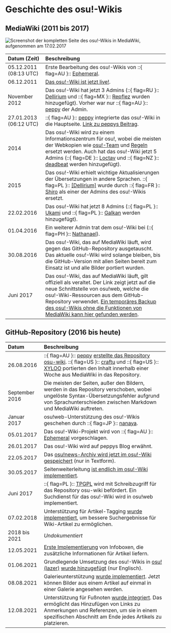 # Geschichte des osu!-Wikis

## MediaWiki (2011 bis 2017)

![](img/ow_MW.jpg "Screenshot der kompletten Seite des osu!-Wikis in MediaWiki, aufgenommen am 17.02.2017")

| Datum (Zeit) | Beschreibung |
| :-- | :-- |
| 05.12.2011 (08:13 UTC) | Erste Bearbeitung des osu!-Wikis von ::{ flag=AU }:: [Ephemeral](https://osu.ppy.sh/users/102335). |
| 06.12.2011 | [Das osu!-Wiki ist jetzt live!](https://osu.ppy.sh/community/forums/topics/68525). |
| November 2012 | Das osu!-Wiki hat jetzt 3 Admins (::{ flag=RU }:: [Dellirium](https://osu.ppy.sh/users/519032) und ::{ flag=MX }:: [Repflez](https://osu.ppy.sh/users/201392) wurden hinzugefügt). Vorher war nur ::{ flag=AU }:: [peppy](https://osu.ppy.sh/users/2) der Admin. |
| 27.01.2013 (06:12 UTC) | ::{ flag=AU }:: [peppy](https://osu.ppy.sh/users/2) integrierte das osu!-Wiki in die Hauptseite. [Link zu peppys Beitrag](https://osu.ppy.sh/community/forums/posts/2082803). |
| 2014 | Das osu!-Wiki wird zu einem Informationszentrum für osu!, wobei die meisten der Webkopien wie [osu!-Team](/wiki/People/osu!_team) und [Regeln](/wiki/Rules) ersetzt werden. Auch hat das osu!-Wiki jetzt 5 Admins (::{ flag=DE }:: [Loctav](https://osu.ppy.sh/users/71366) und ::{ flag=NZ }:: [deadbeat](https://osu.ppy.sh/users/128370) werden hinzugefügt). |
| 2015 | Das osu!-Wiki erhielt wichtige Aktualisierungen der Übersetzungen in andere Sprachen. ::{ flag=PL }:: [[Dellirium]](https://osu.ppy.sh/users/519032) wurde durch ::{ flag=FR }:: [Shiro](https://osu.ppy.sh/users/113005) als einer der Admins des osu!-Wikis ersetzt. |
| 22.02.2016 | Das osu!-Wiki hat jetzt 8 Admins (::{ flag=PL }:: [Ukami](https://osu.ppy.sh/users/820865) und ::{ flag=PL }:: [Galkan](https://osu.ppy.sh/users/169570) werden hinzugefügt). |
| 01.04.2016 | Ein weiterer Admin trat dem osu!-Wiki bei (::{ flag=PH }:: [Nathanael](https://osu.ppy.sh/users/2295078)). |
| 30.08.2016 | Das osu!-Wiki, das auf MediaWiki läuft, wird gegen das GitHub-Repository ausgetauscht. Das aktuelle osu!-Wiki wird solange bleiben, bis die GitHub-Version mit allen Seiten bereit zum Einsatz ist und alle Bilder portiert wurden. |
| Juni 2017 | Das osu!-Wiki, das auf MediaWiki läuft, gilt offiziell als veraltet. Der Link zeigt jetzt auf die neue Schnittstelle von osu!web, welche die osu!-Wiki-Ressourcen aus dem GitHub-Repository verwendet. [Ein temporäres Backup des osu!-Wikis ohne die Funktionen von MediaWiki kann hier gefunden werden](https://web.archive.org/web/20171115173938/https://osu.ppy.sh/old-wiki/Main_Page). |

## GitHub-Repository (2016 bis heute)

| Datum | Beschreibung |
| :-- | :-- |
| 26.08.2016 | ::{ flag=AU }:: [peppy](https://osu.ppy.sh/users/2) [erstellte das Repository osu-wiki](https://github.com/ppy/osu-wiki/tree/3433cbeeda9303a470647cad1c338d43f4272a2e). ::{ flag=US }:: [craftu](https://osu.ppy.sh/users/16468119) und ::{ flag=US }:: [XYLOO](https://osu.ppy.sh/users/27809907) portierten den Inhalt innerhalb einer Woche aus MediaWiki in das Repository. |
| September 2016 | Die meisten der Seiten, außer den Bildern, werden in das Repository verschoben, wobei ungelöste Syntax-Übersetzungsfehler aufgrund von Sprachunterschieden zwischen Markdown und MediaWiki auftreten. |
| Januar 2017 | osu!web-Unterstützung des osu!-Wikis geschehen durch ::{ flag=JP }:: [nanaya](https://osu.ppy.sh/users/2387883). |
| 05.01.2017 | Das osu!-Wiki-Projekt wird von ::{ flag=AU }:: [Ephemeral](https://osu.ppy.sh/users/102335) vorgeschlagen. |
| 26.01.2017 | Das osu!-Wiki wird auf peppys Blog erwähnt. |
| 22.05.2017 | Das [osu!news-Archiv wird jetzt im osu!-Wiki gespeichert](https://github.com/ppy/osu-wiki/pull/252) (nur in Textform). |
| 30.05.2017 | Seitenweiterleitung [ist endlich im osu!-Wiki implementiert](https://github.com/ppy/osu-web/pull/1144). |
| Juni 2017 | ::{ flag=PL }:: [TPGPL](https://osu.ppy.sh/users/3944705) wird mit Schreibzugriff für das Repository osu-wiki befördert. Ein Suchdienst für das osu!-Wiki wird in osu!web implementiert. |
| 07.02.2018 | Unterstützung für Artikel-Tagging [wurde implementiert](https://github.com/ppy/osu-web/pull/2331), um bessere Suchergebnisse für Wiki-Artikel zu ermöglichen. |
| 2018 bis 2021 | *Undokumentiert* |
| 12.05.2021 | [Erste Implementierung](https://github.com/ppy/osu-web/pull/7546) von Infoboxen, die zusätzliche Informationen für Artikel liefern. |
| 01.06.2021 | Grundlegende Umsetzung des osu!-Wikis in [osu!(lazer)](/wiki/Client/Release_stream/Lazer) [wurde hinzugefügt](https://github.com/ppy/osu/pull/12950) (nur Englisch). |
| 08.08.2021 | Galerieunterstützung [wurde implementiert](https://github.com/ppy/osu-web/pull/8126). Jetzt können Bilder aus einem Artikel auf einmal in einer Galerie angesehen werden. |
| 12.08.2021 | Unterstützung für Fußnoten [wurde integriert](https://github.com/ppy/osu-web/pull/8125). Das ermöglicht das Hinzufügen von Links zu Anmerkungen und Referenzen, um sie in einem spezifischen Abschnitt am Ende jedes Artikels zu platzieren. |
